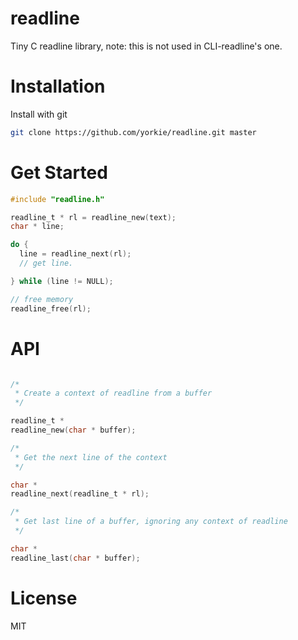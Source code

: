 
readline
================

Tiny C readline library, note: this is not used in CLI-readline's one.


Installation
==================

Install with git

```bash
git clone https://github.com/yorkie/readline.git master
```

Get Started
=================

```c
#include "readline.h"

readline_t * rl = readline_new(text);
char * line;

do {
  line = readline_next(rl);
  // get line.

} while (line != NULL);

// free memory
readline_free(rl);
```

API
=================

```c

/*
 * Create a context of readline from a buffer
 */

readline_t *
readline_new(char * buffer);

/*
 * Get the next line of the context
 */

char *
readline_next(readline_t * rl);

/*
 * Get last line of a buffer, ignoring any context of readline
 */

char *
readline_last(char * buffer);

```


License
===================

MIT